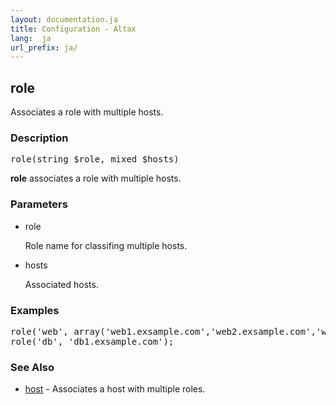 ```yaml
---
layout: documentation.ja
title: Configuration - Altax
lang:  ja
url_prefix: ja/
---
```

## role

Associates a role with multiple hosts.

### Description

<pre class="php-nonumber">
role(string $role, mixed $hosts)
</pre>

**role** associates a role with multiple hosts.

### Parameters

* role

  Role name for classifing multiple hosts.

* hosts

  Associated hosts.

### Examples

<pre class="php-nonumber">
role('web', array('web1.exsample.com','web2.exsample.com','web3.exsample.com'));
role('db', 'db1.exsample.com');
</pre>

### See Also

* [host](/altax/ja/documentation/configuration/host.html) - Associates a host with multiple roles.

